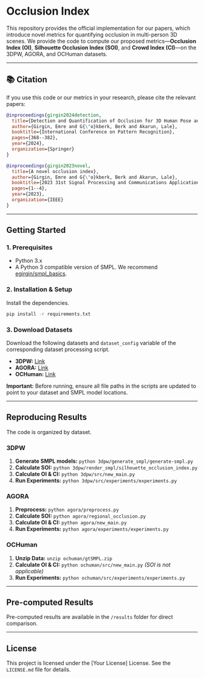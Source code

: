 # Occlusion Index

This repository provides the official implementation for our papers, which introduce novel metrics for quantifying occlusion in multi-person 3D scenes. We provide the code to compute our proposed metrics—**Occlusion Index (OI)**, **Silhouette Occlusion Index (SOI)**, and **Crowd Index (CI)**—on the 3DPW, AGORA, and OCHuman datasets.

---

## 📚 Citation

If you use this code or our metrics in your research, please cite the relevant papers:

```bibtex
@inproceedings{girgin2024detection,
  title={Detection and Quantification of Occlusion for 3D Human Pose and Shape Estimation},
  author={Girgin, Emre and G{\"o}kberk, Berk and Akarun, Lale},
  booktitle={International Conference on Pattern Recognition},
  pages={368--382},
  year={2024},
  organization={Springer}
}

@inproceedings{girgin2023novel,
  title={A novel occlusion index},
  author={Girgin, Emre and G{\"o}kberk, Berk and Akarun, Lale},
  booktitle={2023 31st Signal Processing and Communications Applications Conference (SIU)},
  pages={1--4},
  year={2023},
  organization={IEEE}
}
```

-----

## Getting Started

### 1\. Prerequisites

  - Python 3.x
  - A Python 3 compatible version of SMPL. We recommend [egirgin/smpl\_basics](https://github.com/egirgin/smpl_basics).

### 2\. Installation & Setup

Install the dependencies.

```bash
pip install -r requirements.txt
```

### 3\. Download Datasets

Download the following datasets and `dataset_config` variable of the corresponding dataset processing script.

  - **3DPW:** [Link](https://virtualhumans.mpi-inf.mpg.de/3DPW/evaluation.html)
  - **AGORA:** [Link](https://agora.is.tue.mpg.de/index.html)
  - **OCHuman:** [Link](https://github.com/liruilong940607/OCHumanApi)

**Important:** Before running, ensure all file paths in the scripts are updated to point to your dataset and SMPL model locations.

-----

## Reproducing Results

The code is organized by dataset.

### 3DPW

1.  **Generate SMPL models:** `python 3dpw/generate_smpl/generate-smpl.py`
2.  **Calculate SOI:** `python 3dpw/render_smpl/silhouette_occlusion_index.py`
3.  **Calculate OI & CI:** `python 3dpw/src/new_main.py`
4.  **Run Experiments:** `python 3dpw/src/experiments/experiments.py`

### AGORA

1.  **Preprocess:** `python agora/preprocess.py`
2.  **Calculate SOI:** `python agora/regional_occlusion.py`
3.  **Calculate OI & CI:** `python agora/new_main.py`
4.  **Run Experiments:** `python agora/experiments/experiments.py`

### OCHuman

1.  **Unzip Data:** `unzip ochuman/gtSMPL.zip`
2.  **Calculate OI & CI:** `python ochuman/src/new_main.py` *(SOI is not applicable)*
3.  **Run Experiments:** `python ochuman/src/experiments/experiments.py`

-----

## Pre-computed Results

Pre-computed results are available in the `/results` folder for direct comparison.

-----

## License

This project is licensed under the [Your License] License. See the `LICENSE.md` file for details.
